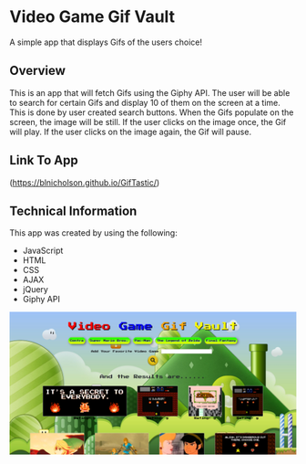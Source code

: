# **Video Game Gif Vault**
A simple app that displays Gifs of the users choice!  

## **Overview**
This is an app that will fetch Gifs using the Giphy API.  The user will be able to search for certain Gifs and display 10 of them on the screen at a time.  This is done by user created search buttons.  When the Gifs populate on the screen, the image will be still.  If the user clicks on the image once, the Gif will play.  If the user clicks on the image again, the Gif will pause. 

## **Link To App**
(https://blnicholson.github.io/GifTastic/) 

## **Technical Information**
This app was created by using the following:

* JavaScript
* HTML
* CSS
* AJAX
* jQuery
* Giphy API

![Alt text](assets/image/game.PNG)
